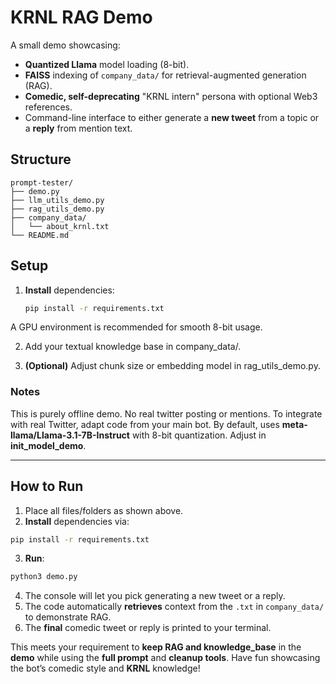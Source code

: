 # KRNL RAG Demo

A small demo showcasing:
- **Quantized Llama** model loading (8-bit).
- **FAISS** indexing of `company_data/` for retrieval-augmented generation (RAG).
- **Comedic, self-deprecating** "KRNL intern" persona with optional Web3 references.
- Command-line interface to either generate a **new tweet** from a topic or a **reply** from mention text.

## **Structure**
```plaintext
prompt-tester/
├── demo.py                 
├── llm_utils_demo.py                    
├── rag_utils_demo.py          
├── company_data/          
│   └── about_krnl.txt  
└── README.md
```

## **Setup**

1. **Install** dependencies:
    ```bash
    pip install -r requirements.txt
    ```

A GPU environment is recommended for smooth 8-bit usage. 

2. Add your textual knowledge base in company_data/. 

3. **(Optional)** Adjust chunk size or embedding model in rag_utils_demo.py.

### **Notes**
This is purely offline demo. No real twitter posting or mentions. To integrate with real Twitter, adapt code from your main bot. By default, uses **meta-llama/Llama-3.1-7B-Instruct** with 8-bit quantization. Adjust in **init_model_demo**.


---

## **How to Run**

1. Place all files/folders as shown above.  
2. **Install** dependencies via: 
```bash
pip install -r requirements.txt
```
3. **Run**:
```bash
python3 demo.py
```
4. The console will let you pick generating a new tweet or a reply.  
5. The code automatically **retrieves** context from the `.txt` in `company_data/` to demonstrate RAG.  
6. The **final** comedic tweet or reply is printed to your terminal.

This meets your requirement to **keep RAG and knowledge_base** in the **demo** while using the **full prompt** and **cleanup tools**. Have fun showcasing the bot’s comedic style and **KRNL** knowledge!
